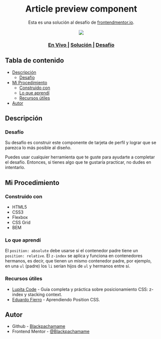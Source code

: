 <h1 align="center">Article preview component</h1>

<div align="center">
   Esta es una solución al desafío de <a href="www.frontendmentor.io/">frontendmentor.io</a>.
</div>
<br>
<div align="center">
<img src="design/desktop-preview.jpg"></img>
  <h3>
    <a href="https://blackpachamame.github.io/desafíos-frontendmentor/article-preview-component/">
      En Vivo
    </a>
    <span> | </span>
    <a href="https://www.frontendmentor.io/solutions/article-preview-component-using-bem-E4E879IdsG">
      Solución
    </a>
   <span> | </span>
    <a href="https://www.frontendmentor.io/challenges/article-preview-component-dYBN_pYFT">
      Desafío
    </a>
  </h3>
</div>

## Tabla de contenido

- [Descripción](#descripción)
  - [Desafío](#desafío)
- [Mi Procedimiento](#mi-procedimiento)
  - [Construido con](#construido-con)
  - [Lo que aprendí](#lo-que-aprendí)
  - [Recursos útiles](#recursos-útiles)
- [Autor](#autor)

## Descripción

### Desafío

Su desafío es construir este componente de tarjeta de perfil y lograr que se parezca lo más posible al diseño.

Puedes usar cualquier herramienta que te guste para ayudarte a completar el desafío. Entonces, si tienes algo que te gustaría practicar, no dudes en intentarlo.

## Mi Procedimiento

### Construido con

- HTML5
- CSS3
- Flexbox
- CSS Grid
- BEM

### Lo que aprendí

El `position: absolute` debe usarse si el contenedor padre tiene un `position: relative`.
El `z-index` se aplica y funciona en contenedores hermanos, es decir, que tienen un mismo contenedor padre, por ejemplo, en una `ul` (padre) los `li` serían hijos de `ul` y hermanos entre sí.

### Recursos útiles

- [Lupita Code](https://dev.to/lupitacode/guia-completa-y-practica-sobre-posicionamiento-css-z-index-y-stacking-context-57ig) - Guía completa y práctica sobre posicionamiento CSS: z-index y stacking context.
- [Eduardo Fierro](https://www.youtube.com/watch?v=lhEJkeCJ3As) - Aprendiendo Position CSS.

## Autor

- Github - [Blackpachamame](https://github.com/Blackpachamame)
- Frontend Mentor - [@Blackpachamame](https://www.frontendmentor.io/profile/Blackpachamame)

